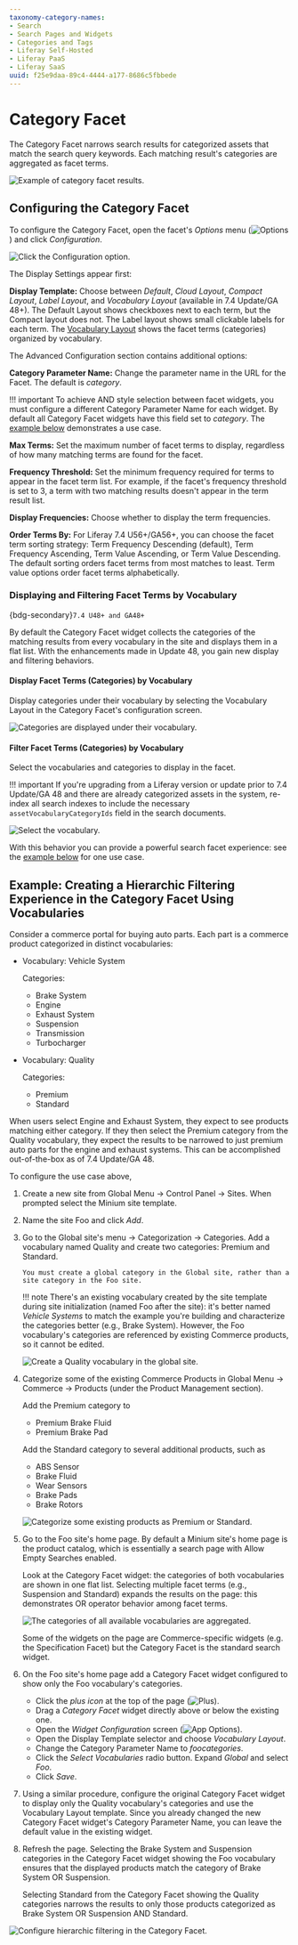 ```yaml
---
taxonomy-category-names:
- Search
- Search Pages and Widgets
- Categories and Tags
- Liferay Self-Hosted
- Liferay PaaS
- Liferay SaaS
uuid: f25e9daa-89c4-4444-a177-8686c5fbbede
---
```

# Category Facet

The Category Facet narrows search results for categorized assets that match the search query keywords. Each matching result's categories are aggregated as facet terms.

![Example of category facet results.](./category-facet/images/02.png)

## Configuring the Category Facet

To configure the Category Facet, open the facet's _Options_ menu (![Options](../../../images/icon-app-options.png)) and click *Configuration*.

![Click the Configuration option.](./category-facet/images/03.png)

The Display Settings appear first:

**Display Template:** Choose between *Default*, *Cloud Layout*, *Compact Layout*, *Label Layout*, and *Vocabulary Layout* (available in 7.4 Update/GA 48+). The Default Layout shows checkboxes next to each term, but the Compact layout does not. The Label layout shows small clickable labels for each term. The [Vocabulary Layout](#display-facet-terms-categories-by-vocabulary) shows the facet terms (categories) organized by vocabulary.

The Advanced Configuration section contains additional options: 

**Category Parameter Name:** Change the parameter name in the URL for the Facet. The default is *category*. 

!!! important
    To achieve AND style selection between facet widgets, you must configure a different Category Parameter Name for each widget. By default all Category Facet widgets have this field set to _category_. The [example below](#example-creating-a-hierarchic-filtering-experience-in-the-category-facet-using-vocabularies) demonstrates a use case. 

**Max Terms:** Set the maximum number of facet terms to display, regardless of how many matching terms are found for the facet.

**Frequency Threshold:** Set the minimum frequency required for terms to appear in the facet term list. For example, if the facet's frequency threshold is set to 3, a term with two matching results doesn't appear in the term result list.

**Display Frequencies:** Choose whether to display the term frequencies.

**Order Terms By:** For Liferay 7.4 U56+/GA56+, you can choose the facet term sorting strategy: Term Frequency Descending (default), Term Frequency Ascending, Term Value Ascending, or Term Value Descending. The default sorting orders facet terms from most matches to least. Term value options order facet terms alphabetically.

### Displaying and Filtering Facet Terms by Vocabulary

{bdg-secondary}`7.4 U48+ and GA48+`

By default the Category Facet widget collects the categories of the matching results from every vocabulary in the site and displays them in a flat list. With the enhancements made in Update 48, you gain new display and filtering behaviors.

#### Display Facet Terms (Categories) by Vocabulary

Display categories under their vocabulary by selecting the Vocabulary Layout in the Category Facet's configuration screen. 

![Categories are displayed under their vocabulary.](./category-facet/images/04.png)

#### Filter Facet Terms (Categories) by Vocabulary

Select the vocabularies and categories to display in the facet.

!!! important
   If you're upgrading from a Liferay version or update prior to 7.4 Update/GA 48 and there are already categorized assets in the system, re-index all search indexes to include the necessary `assetVocabularyCategoryIds` field in the search documents.

![Select the vocabulary.](./category-facet/images/06.png)

With this behavior you can provide a powerful search facet experience: see the [example below](#example-creating-a-hierarchic-filtering-experience-in-the-category-facet-using-vocabularies) for one use case.

## Example: Creating a Hierarchic Filtering Experience in the Category Facet Using Vocabularies

Consider a commerce portal for buying auto parts. Each part is a commerce product categorized in distinct vocabularies:

- Vocabulary: Vehicle System

   Categories: 
   - Brake System
	- Engine
	- Exhaust System
	- Suspension
	- Transmission
	- Turbocharger

- Vocabulary: Quality 

   Categories:
   - Premium
   - Standard

When users select Engine and Exhaust System, they expect to see products matching either category. If they then select the Premium category from the Quality vocabulary, they expect the results to be narrowed to just premium auto parts for the engine and exhaust systems. This can be accomplished out-of-the-box as of 7.4 Update/GA 48.

To configure the use case above,

1. Create a new site from Global Menu &rarr; Control Panel &rarr; Sites. When prompted select the Minium site template.
1. Name the site Foo and click _Add_.
1. Go to the Global site's menu &rarr; Categorization &rarr; Categories. Add a vocabulary named Quality and create two categories: Premium and Standard.

   ```{important}
   You must create a global category in the Global site, rather than a site category in the Foo site.
   ```

   !!! note
       There's an existing vocabulary created by the site template during site initialization (named Foo after the site): it's better named _Vehicle Systems_ to match the example you're building and characterize the categories better (e.g., Brake System). However, the Foo vocabulary's categories are referenced by existing Commerce products, so it cannot be edited. 

   ![Create a Quality vocabulary in the global site.](./category-facet/images/07.png)

1. Categorize some of the existing Commerce Products in Global Menu &rarr; Commerce &rarr; Products (under the Product Management section).

   Add the Premium category to

   - Premium Brake Fluid
   - Premium Brake Pad

   Add the Standard category to several additional products, such as

   - ABS Sensor
   - Brake Fluid
   - Wear Sensors
   - Brake Pads
   - Brake Rotors

   ![Categorize some existing products as Premium or Standard.](./category-facet/images/09.png)

1. Go to the Foo site's home page. By default a Minium site's home page is the product catalog, which is essentially a search page with Allow Empty Searches enabled.

   Look at the Category Facet widget: the categories of both vocabularies are shown in one flat list. Selecting multiple facet terms (e.g., Suspension and Standard) expands the results on the page: this demonstrates OR operator behavior among facet terms.

   ![The categories of all available vocabularies are aggregated.](./category-facet/images/08.png)

   Some of the widgets on the page are Commerce-specific widgets (e.g. the Specification Facet) but the Category Facet is the standard search widget.

1. On the Foo site's home page add a Category Facet widget configured to show only the Foo vocabulary's categories. 

   - Click the *plus icon* at the top of the page (![Plus](../../../images/icon-plus.png)).
   - Drag a *Category Facet* widget directly above or below the existing one.
   - Open the *Widget Configuration* screen (![App Options](../../../images/icon-app-options.png)).
   - Open the Display Template selector and choose _Vocabulary Layout_.
   - Change the Category Parameter Name to _foocategories_.
   - Click the _Select Vocabularies_ radio button. Expand _Global_ and select _Foo_.
   - Click _Save_.

1. Using a similar procedure, configure the original Category Facet widget to display only the Quality vocabulary's categories and use the Vocabulary Layout template. Since you already changed the new Category Facet widget's Category Parameter Name, you can leave the default value in the existing widget.

1. Refresh the page. Selecting the Brake System and Suspension categories in the Category Facet widget showing the Foo vocabulary ensures that the displayed products match the category of Brake System OR Suspension.

   Selecting Standard from the Category Facet showing the Quality categories narrows the results to only those products categorized as Brake System OR Suspension AND Standard.

![Configure hierarchic filtering in the Category Facet.](./category-facet/images/10.png)
